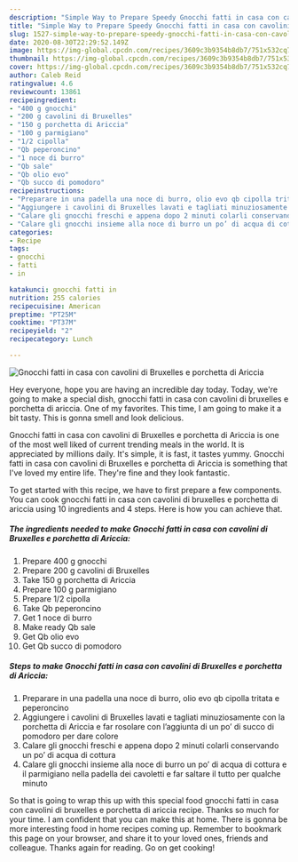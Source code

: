 ```yaml
---
description: "Simple Way to Prepare Speedy Gnocchi fatti in casa con cavolini di Bruxelles e porchetta di Ariccia"
title: "Simple Way to Prepare Speedy Gnocchi fatti in casa con cavolini di Bruxelles e porchetta di Ariccia"
slug: 1527-simple-way-to-prepare-speedy-gnocchi-fatti-in-casa-con-cavolini-di-bruxelles-e-porchetta-di-ariccia
date: 2020-08-30T22:29:52.149Z
image: https://img-global.cpcdn.com/recipes/3609c3b9354b8db7/751x532cq70/gnocchi-fatti-in-casa-con-cavolini-di-bruxelles-e-porchetta-di-ariccia-recipe-main-photo.jpg
thumbnail: https://img-global.cpcdn.com/recipes/3609c3b9354b8db7/751x532cq70/gnocchi-fatti-in-casa-con-cavolini-di-bruxelles-e-porchetta-di-ariccia-recipe-main-photo.jpg
cover: https://img-global.cpcdn.com/recipes/3609c3b9354b8db7/751x532cq70/gnocchi-fatti-in-casa-con-cavolini-di-bruxelles-e-porchetta-di-ariccia-recipe-main-photo.jpg
author: Caleb Reid
ratingvalue: 4.6
reviewcount: 13861
recipeingredient:
- "400 g gnocchi"
- "200 g cavolini di Bruxelles"
- "150 g porchetta di Ariccia"
- "100 g parmigiano"
- "1/2 cipolla"
- "Qb peperoncino"
- "1 noce di burro"
- "Qb sale"
- "Qb olio evo"
- "Qb succo di pomodoro"
recipeinstructions:
- "Preparare in una padella una noce di burro, olio evo qb cipolla tritata e peperoncino"
- "Aggiungere i cavolini di Bruxelles lavati e tagliati minuziosamente con la porchetta di Ariccia e far rosolare con l’aggiunta di un po’ di succo di pomodoro per dare colore"
- "Calare gli gnocchi freschi e appena dopo 2 minuti colarli conservando un po’ di acqua di cottura"
- "Calare gli gnocchi insieme alla noce di burro un po’ di acqua di cottura e il parmigiano nella padella dei cavoletti e far saltare il tutto per qualche minuto"
categories:
- Recipe
tags:
- gnocchi
- fatti
- in

katakunci: gnocchi fatti in 
nutrition: 255 calories
recipecuisine: American
preptime: "PT25M"
cooktime: "PT37M"
recipeyield: "2"
recipecategory: Lunch

---
```



![Gnocchi fatti in casa con cavolini di Bruxelles e porchetta di Ariccia](https://img-global.cpcdn.com/recipes/3609c3b9354b8db7/751x532cq70/gnocchi-fatti-in-casa-con-cavolini-di-bruxelles-e-porchetta-di-ariccia-recipe-main-photo.jpg)

Hey everyone, hope you are having an incredible day today. Today, we're going to make a special dish, gnocchi fatti in casa con cavolini di bruxelles e porchetta di ariccia. One of my favorites. This time, I am going to make it a bit tasty. This is gonna smell and look delicious.



Gnocchi fatti in casa con cavolini di Bruxelles e porchetta di Ariccia is one of the most well liked of current trending meals in the world. It is appreciated by millions daily. It's simple, it is fast, it tastes yummy. Gnocchi fatti in casa con cavolini di Bruxelles e porchetta di Ariccia is something that I've loved my entire life. They're fine and they look fantastic.


To get started with this recipe, we have to first prepare a few components. You can cook gnocchi fatti in casa con cavolini di bruxelles e porchetta di ariccia using 10 ingredients and 4 steps. Here is how you can achieve that.

<!--inarticleads1-->

##### The ingredients needed to make Gnocchi fatti in casa con cavolini di Bruxelles e porchetta di Ariccia:

1. Prepare 400 g gnocchi
1. Prepare 200 g cavolini di Bruxelles
1. Take 150 g porchetta di Ariccia
1. Prepare 100 g parmigiano
1. Prepare 1/2 cipolla
1. Take Qb peperoncino
1. Get 1 noce di burro
1. Make ready Qb sale
1. Get Qb olio evo
1. Get Qb succo di pomodoro




<!--inarticleads2-->

##### Steps to make Gnocchi fatti in casa con cavolini di Bruxelles e porchetta di Ariccia:

1. Preparare in una padella una noce di burro, olio evo qb cipolla tritata e peperoncino
1. Aggiungere i cavolini di Bruxelles lavati e tagliati minuziosamente con la porchetta di Ariccia e far rosolare con l’aggiunta di un po’ di succo di pomodoro per dare colore
1. Calare gli gnocchi freschi e appena dopo 2 minuti colarli conservando un po’ di acqua di cottura
1. Calare gli gnocchi insieme alla noce di burro un po’ di acqua di cottura e il parmigiano nella padella dei cavoletti e far saltare il tutto per qualche minuto




So that is going to wrap this up with this special food gnocchi fatti in casa con cavolini di bruxelles e porchetta di ariccia recipe. Thanks so much for your time. I am confident that you can make this at home. There is gonna be more interesting food in home recipes coming up. Remember to bookmark this page on your browser, and share it to your loved ones, friends and colleague. Thanks again for reading. Go on get cooking!

